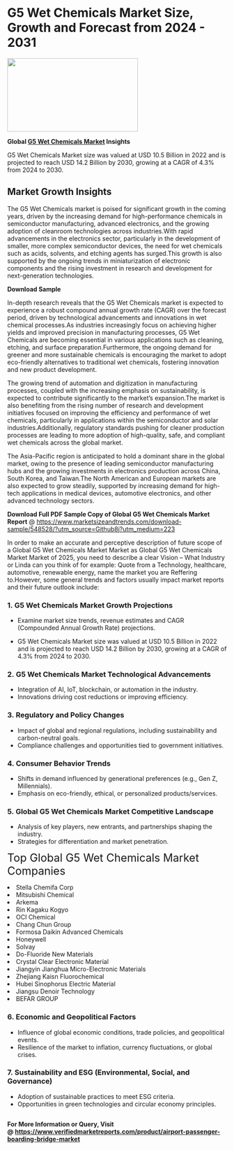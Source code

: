 <H1>G5 Wet Chemicals Market Size, Growth and Forecast from 2024 - 2031</H1><img class="aligncenter size-medium wp-image-584254" src="https://thirdeyenews.in/wp-content/uploads/2024/09/Global-Market-Research-300x168.jpeg" alt="" width="300" height="168" /><p><strong>Global&nbsp;<a href="https://www.marketsizeandtrends.com/download-sample/548528/?utm_source=Github8j?utm_medium=223">G5 Wet Chemicals Market</a> Insights</strong></p><p>G5 Wet Chemicals Market size was valued at USD 10.5 Billion in 2022 and is projected to reach USD 14.2 Billion by 2030, growing at a CAGR of 4.3% from 2024 to 2030.</p><p><h2>Market Growth Insights</h2> <p>The G5 Wet Chemicals market is poised for significant growth in the coming years, driven by the increasing demand for high-performance chemicals in semiconductor manufacturing, advanced electronics, and the growing adoption of cleanroom technologies across industries.With rapid advancements in the electronics sector, particularly in the development of smaller, more complex semiconductor devices, the need for wet chemicals such as acids, solvents, and etching agents has surged.This growth is also supported by the ongoing trends in miniaturization of electronic components and the rising investment in research and development for next-generation technologies.</p> <p><strong>Download Sample</strong></p> <p>In-depth research reveals that the G5 Wet Chemicals market is expected to experience a robust compound annual growth rate (CAGR) over the forecast period, driven by technological advancements and innovations in wet chemical processes.As industries increasingly focus on achieving higher yields and improved precision in manufacturing processes, G5 Wet Chemicals are becoming essential in various applications such as cleaning, etching, and surface preparation.Furthermore, the ongoing demand for greener and more sustainable chemicals is encouraging the market to adopt eco-friendly alternatives to traditional wet chemicals, fostering innovation and new product development.</p> <p>The growing trend of automation and digitization in manufacturing processes, coupled with the increasing emphasis on sustainability, is expected to contribute significantly to the market’s expansion.The market is also benefiting from the rising number of research and development initiatives focused on improving the efficiency and performance of wet chemicals, particularly in applications within the semiconductor and solar industries.Additionally, regulatory standards pushing for cleaner production processes are leading to more adoption of high-quality, safe, and compliant wet chemicals across the global market.</p> <p>The Asia-Pacific region is anticipated to hold a dominant share in the global market, owing to the presence of leading semiconductor manufacturing hubs and the growing investments in electronics production across China, South Korea, and Taiwan.The North American and European markets are also expected to grow steadily, supported by increasing demand for high-tech applications in medical devices, automotive electronics, and other advanced technology sectors.</p> <p><span class=""><strong>Download Full PDF Sample Copy of Global G5 Wet Chemicals Market Report</strong> @ <a href="https://www.marketsizeandtrends.com/download-sample/548528/?utm_source=Github8j?utm_medium=223" target="_blank">https://www.marketsizeandtrends.com/download-sample/548528/?utm_source=Github8j?utm_medium=223</a></span></p><p>In order to make an accurate and perceptive description of future scope of a Global&nbsp;G5 Wet Chemicals Market Market as Global&nbsp;G5 Wet Chemicals Market Market of 2025, you need to describe a clear Vision &ndash; What Industry or Linda can you think of for example: Quote from a Technology, healthcare, automotive, renewable energy, name the market you are Reffering to.However, some general trends and factors usually impact market reports and their future outlook include:</p><h3>1.&nbsp;<strong>G5 Wet Chemicals Market Growth Projections</strong></h3><ul><li>Examine market size trends, revenue estimates and CAGR (Compounded Annual Growth Rate) projections.</li><li><p>G5 Wet Chemicals Market size was valued at USD 10.5 Billion in 2022 and is projected to reach USD 14.2 Billion by 2030, growing at a CAGR of 4.3% from 2024 to 2030.</p></li></ul><h3>2.&nbsp;<strong>G5 Wet Chemicals Market Technological Advancements</strong></h3><ul><li>Integration of AI, IoT, blockchain, or automation in the industry.</li><li>Innovations driving cost reductions or improving efficiency.</li></ul><h3>3.&nbsp;<strong>Regulatory and Policy Changes</strong></h3><ul><li>Impact of global and regional regulations, including sustainability and carbon-neutral goals.</li><li>Compliance challenges and opportunities tied to government initiatives.</li></ul><h3>4.&nbsp;<strong>Consumer Behavior Trends</strong></h3><ul><li>Shifts in demand influenced by generational preferences (e.g., Gen Z, Millennials).</li><li>Emphasis on eco-friendly, ethical, or personalized products/services.</li></ul><h3>5.&nbsp;<strong>Global G5 Wet Chemicals Market Competitive Landscape</strong></h3><ul><li>Analysis of key players, new entrants, and partnerships shaping the industry.</li><li>Strategies for differentiation and market penetration.</li></ul><p data-pm-slice="1 1 []"><span style="color: inherit; font-family: inherit; font-size: 25px;">Top Global G5 Wet Chemicals Market Companies</span></p><div class="" data-test-id=""><p><li>Stella Chemifa Corp</li><li> Mitsubishi Chemical</li><li> Arkema</li><li> Rin Kagaku Kogyo</li><li> OCI Chemical</li><li> Chang Chun Group</li><li> Formosa Daikin Advanced Chemicals</li><li> Honeywell</li><li> Solvay</li><li> Do-Fluoride New Materials</li><li> Crystal Clear Electronic Material</li><li> Jiangyin Jianghua Micro-Electronic Materials</li><li> Zhejiang Kaisn Fluorochemical</li><li> Hubei Sinophorus Electric Material</li><li> Jiangsu Denoir Technology</li><li> BEFAR GROUP</li></p></div><h3>6.&nbsp;<strong>Economic and Geopolitical Factors</strong></h3><ul><li>Influence of global economic conditions, trade policies, and geopolitical events.</li><li>Resilience of the market to inflation, currency fluctuations, or global crises.</li></ul><h3>7.&nbsp;<strong>Sustainability and ESG (Environmental, Social, and Governance)</strong></h3><ul><li>Adoption of sustainable practices to meet ESG criteria.</li><li>Opportunities in green technologies and circular economy principles.</li></ul><h2><strong style="font-size: 14px;">For More Information or Query, Visit @&nbsp;</strong><a style="background-color: #ffffff; font-size: 14px;" href="https://www.marketsizeandtrends.com/report/g5-wet-chemicals-market/" target="_blank">https://www.verifiedmarketreports.com/product/airport-passenger-boarding-bridge-market</a></h2>